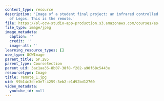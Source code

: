 ```yaml
---
content_type: resource
description: 'Image of a student final project: an infrared controlled tank made out
  of Legos. This is the remote.'
file: https://ol-ocw-studio-app-production.s3.amazonaws.com/courses/es-293-lego-robotics-spring-2007/99b14c3de3e742593eb2e1d92bd12760_remote_1.jpg
file_type: image/jpeg
image_metadata:
  caption: ''
  credit: ''
  image-alt: ''
learning_resource_types: []
ocw_type: OCWImage
parent_title: SP.285
parent_type: CourseSection
parent_uid: 3ac1aa36-8b07-38f8-f202-a90f68c5443e
resourcetype: Image
title: remote_1.jpg
uid: 99b14c3d-e3e7-4259-3eb2-e1d92bd12760
video_metadata:
  youtube_id: null
---
```

